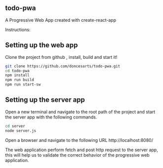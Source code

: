 ## todo-pwa

A Progressive Web App created with create-react-app

Instructions:


## Setting up the web app
Clone the project from github , install, build and start it!


```bash
git clone https://github.com/doncesarts/todo-pwa.git
cd todo-pwa
npm install
npm run build
npm run start-sw
```


## Setting up the server app

Open a new terminal and navigate to the root path of the project and start the server app with the following commands.

```bash
cd server
node server.js 
```


Open a browser and navigate to the following URL  http://localhost:8080/

The web application perform fetch and post http request to the server app, this will help us to validate the correct behavior of the progressive web application. 
